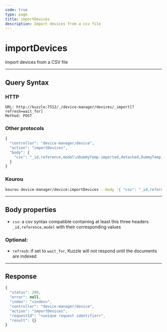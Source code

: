 ```yaml
---
code: true
type: page
title: importDevices
description: Import devices from a csv file
---
```


# importDevices

Import devices from a CSV file

---

## Query Syntax

### HTTP

```http
URL: http://kuzzle:7512/_/device-manager/devices/_import[?refresh=wait_for]
Method: POST
```

### Other protocols

```js
{
  "controller": "device-manager/device",
  "action": "importDevices",
  "body": {
    "csv": "_id,reference,model\nDummyTemp-imported,detached,DummyTemp_imported"
  }
}
```

### Kourou

```bash
kourou device-manager/device:importDevices --body '{ "csv": "_id,reference,model\nDummyTemp-imported,detached,DummyTemp_imported" }'
```
---

## Body properties

- `csv`: a csv syntax compatible containing at least this three headers `_id,reference,model` with their corresponding values

### Optional:

- `refresh`: if set to `wait_for`, Kuzzle will not respond until the documents are indexed

---

## Response

```js
{
  "status": 200,
  "error": null,
  "index": "<index>",
  "controller": "device-manager/device",
  "action": "importDevices",
  "requestId": "<unique request identifier>",
  "result": {}
}
```
